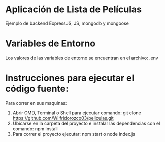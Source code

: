 # Aplicación de Lista de Películas
Ejemplo de backend ExpressJS, JS, mongodb y mongoose

# Variables de Entorno
Los valores de las variables de entorno se encuentran en el archivo: .env 


# Instrucciones para ejecutar el código fuente:
Para correr en sus maquinas: 
1. Abrir CMD, Terminal o Shell para ejecutar comando: git clone https://github.com/Wilfridorozco03/peliculas.git
2. Ubicarse en la carpeta del proyecto e instalar las dependencias con el comando: npm install
3. Para correr el proyecto ejecutar: npm start o node index.js
